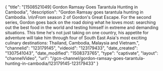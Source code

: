 {
    "title": "[1508521049] Gordon Ramsay Goes Tarantula Hunting in Cambodia",
    "description": "Gordon Ramsay goes tarantula hunting in Cambodia. \n\nFrom season 2 of Gordon's Great Escape. For the second series, Gordon goes back on the road doing what he loves most: searching out the best food in the world and testing himself in extreme and demanding situations. This time he's not just taking on one country, his appetite for adventure will take him through four of South East Asia's most exciting culinary destinations: Thailand, Cambodia, Malaysia and Vietnam.",
    "channelid": "123179145",
    "videoid": "123179433",
    "date_created": "1307541043",
    "date_modified": "1508373765",
    "type": "captivate",
    "layout": "channelVideo",
    "url": "\/gcn-channel\/gordon-ramsay-goes-tarantula-hunting-in-cambodia\/123179145-123179433"
}